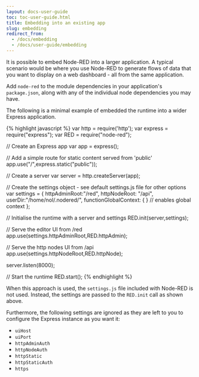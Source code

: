 ```yaml
---
layout: docs-user-guide
toc: toc-user-guide.html
title: Embedding into an existing app
slug: embedding
redirect_from:
  - /docs/embedding
  - /docs/user-guide/embedding
---
```


It is possible to embed Node-RED into a larger application. A typical scenario
would be where you use Node-RED to generate flows of data that you want to
display on a web dashboard - all from the same application.


Add `node-red` to the module dependencies in your application's `package.json`,
along with any of the individual node dependencies you may have.

The following is a minimal example of embedded the runtime into a wider Express
application.

{% highlight javascript %}
var http = require('http');
var express = require("express");
var RED = require("node-red");

// Create an Express app
var app = express();

// Add a simple route for static content served from 'public'
app.use("/",express.static("public"));

// Create a server
var server = http.createServer(app);

// Create the settings object - see default settings.js file for other options
var settings = {
    httpAdminRoot:"/red",
    httpNodeRoot: "/api",
    userDir:"/home/nol/.nodered/",
    functionGlobalContext: { }    // enables global context
};

// Initialise the runtime with a server and settings
RED.init(server,settings);

// Serve the editor UI from /red
app.use(settings.httpAdminRoot,RED.httpAdmin);

// Serve the http nodes UI from /api
app.use(settings.httpNodeRoot,RED.httpNode);

server.listen(8000);

// Start the runtime
RED.start();
{% endhighlight %}

When this approach is used, the `settings.js` file included with Node-RED is not
used. Instead, the settings are passed to the `RED.init` call as shown above.

Furthermore, the following settings are ignored as they are left to you to
configure the Express instance as you want it:

 - `uiHost`
 - `uiPort`
 - `httpAdminAuth`
 - `httpNodeAuth`
 - `httpStatic`
 - `httpStaticAuth`
 - `https`
